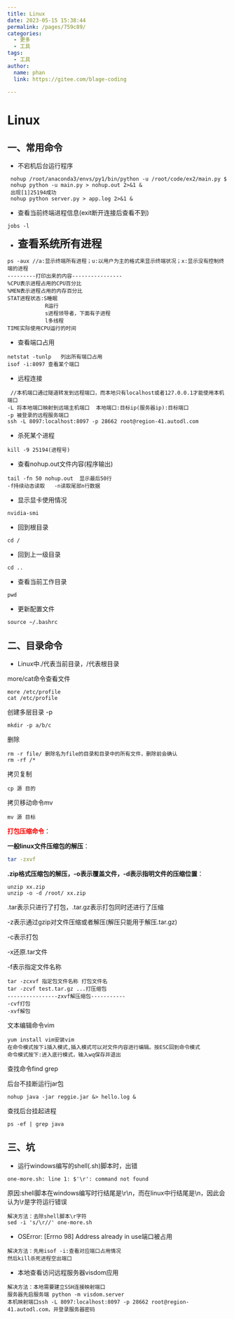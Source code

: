 ```yaml
---
title: Linux
date: 2023-05-15 15:38:44
permalink: /pages/759c89/
categories: 
  - 更多
  - 工具
tags: 
  - 工具
author: 
  name: phan
  link: https://gitee.com/blage-coding

---
```

# Linux

## 一、常用命令

- 不宕机后台运行程序

``` shell
 nohup /root/anaconda3/envs/py1/bin/python -u /root/code/ex2/main.py $
 nohup python -u main.py > nohup.out 2>&1 &  
 出现[1]25194成功
 nohup python server.py > app.log 2>&1 &
```

- 查看当前终端进程信息(exit断开连接后查看不到)

```shell
jobs -l
```

- <font size=5>**查看系统所有进程**</font>

```shell
ps -aux //a:显示终端所有进程；u:以用户为主的格式来显示终端状况；x:显示没有控制终端的进程
---------打印出来的内容----------------
%CPU表示进程占用的CPU百分比
%MEN表示进程占用的内存百分比
STAT进程状态:S睡眠
			R运行
			s进程领导者，下面有子进程
            l多线程
TIME实际使用CPU运行的时间
```

- 查看端口占用

```shell
netstat -tunlp   列出所有端口占用
isof -i:8097 查看某个端口
```

- 远程连接

```shell
 //本机端口通过隧道转发到远程端口，而本地只有localhost或者127.0.0.1才能使用本机端口
-L 将本地端口映射到远端主机端口  本地端口:目标ip(服务器ip):目标端口    
-p 被登录的远程服务端口
ssh -L 8097:localhost:8097 -p 28662 root@region-41.autodl.com
```

- 杀死某个进程

```shell
kill -9 25194(进程号)
```

- 查看nohup.out文件内容(程序输出)

```shell
tail -fn 50 nohup.out  显示最后50行  
-f持续动态读取   -n读取尾部n行数据
```

- 显示显卡使用情况

``` shell
nvidia-smi
```

- 回到根目录

```shell
cd /
```

- 回到上一级目录

```shell
cd ..
```

- 查看当前工作目录

```shell
pwd
```

- 更新配置文件

```shell
source ~/.bashrc
```

## 二、目录命令

- Linux中./代表当前目录，/代表根目录

more/cat命令查看文件

```shell
more /etc/profile
cat /etc/profile
```

创建多层目录 -p

```shell
mkdir -p a/b/c
```

删除

```shell
rm -r file/ 删除名为file的目录和目录中的所有文件，删除前会确认
rm -rf /*
```

拷贝复制

```shell
cp 源 目的
```

拷贝移动命令mv

```shell
mv 源 目标
```

<font color="red">**打包压缩命令**</font>：

**一般linux文件压缩包的解压**：

```bash
tar -zxvf 
```

**.zip格式压缩包的解压，-o表示覆盖文件，-d表示指明文件的压缩位置**：

```
unzip xx.zip
unzip -o -d /root/ xx.zip
```

.tar表示只进行了打包，.tar.gz表示打包同时还进行了压缩

-z表示通过gzip对文件压缩或者解压(解压只能用于解压.tar.gz)

-c表示打包

-x还原.tar文件

-f表示指定文件名称

```shell
tar -zcxvf 指定包文件名称 打包文件名
tar -zcvf test.tar.gz ...打压缩包
----------------zxvf解压缩包-----------
-cvf打包
-xvf解包
```

文本编辑命令vim

```shell
yum install vim安装vim
在命令模式按下i插入模式,插入模式可以对文件内容进行编辑。按ESC回到命令模式
命令模式按下:进入底行模式，输入wq保存并退出
```

查找命令find grep

后台不挂断运行jar包

```shell
nohup java -jar reggie.jar &> hello.log &
```

查找后台挂起进程

```shell
ps -ef | grep java
```

## 三、坑

- 运行windows编写的shell(.sh)脚本时，出错

```
one-more.sh: line 1: $'\r': command not found
```

原因:shell脚本在windows编写时行结尾是\r\n，而在linux中行结尾是\n，因此会认为\r是字符运行错误

```
解决方法：去除shell脚本\r字符
sed -i 's/\r//' one-more.sh
```

- OSError: [Errno 98] Address already in use端口被占用

```
解决方法：先用isof -i:查看对应端口占用情况
然后kill杀死进程空出端口
```

- 本地查看访问远程服务器visdom应用

```
解决方法：本地需要建立SSH连接映射端口
服务器先启服务端 python -m visdom.server
本机映射端口ssh -L 8097:localhost:8097 -p 28662 root@region-41.autodl.com，并登录服务器密码
```



